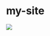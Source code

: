# my-site

<a href="https://nodejs.org/)">
  <img src="https://www.google.com/url?sa=i&url=https%3A%2F%2Fcommons.wikimedia.org%2Fwiki%2FFile%3ANode.js_logo.svg&psig=AOvVaw2FEJKyI6sFVOjewdsg0BfD&ust=1669064152131000&source=images&cd=vfe&ved=0CBAQjRxqFwoTCOjV_tjSvfsCFQAAAAAdAAAAABAN"/>
</a>